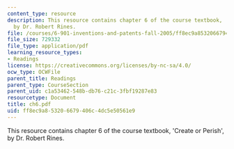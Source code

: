 ```yaml
---
content_type: resource
description: This resource contains chapter 6 of the course textbook, 'Create or Perish',
  by Dr. Robert Rines.
file: /courses/6-901-inventions-and-patents-fall-2005/ff8ec9a853206679406c4dc5e50561e9_ch6.pdf
file_size: 729332
file_type: application/pdf
learning_resource_types:
- Readings
license: https://creativecommons.org/licenses/by-nc-sa/4.0/
ocw_type: OCWFile
parent_title: Readings
parent_type: CourseSection
parent_uid: c1a53462-548b-db76-c21c-3fbf19287e83
resourcetype: Document
title: ch6.pdf
uid: ff8ec9a8-5320-6679-406c-4dc5e50561e9
---
```

This resource contains chapter 6 of the course textbook, 'Create or Perish', by Dr. Robert Rines.